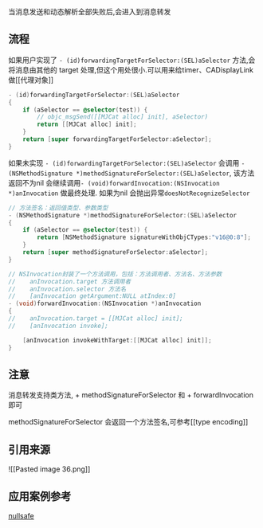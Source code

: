 当消息发送和动态解析全部失败后,会进入到消息转发

## 流程
如果用户实现了 `- (id)forwardingTargetForSelector:(SEL)aSelector` 方法,会将消息由其他的 target 处理,但这个用处很小.可以用来给timer、CADisplayLink 做[[代理对象]]
```objectivec
- (id)forwardingTargetForSelector:(SEL)aSelector
{
    if (aSelector == @selector(test)) {
        // objc_msgSend([[MJCat alloc] init], aSelector)
        return [[MJCat alloc] init];
    }
    return [super forwardingTargetForSelector:aSelector];
}
```

如果未实现 `- (id)forwardingTargetForSelector:(SEL)aSelector`  会调用 `- (NSMethodSignature *)methodSignatureForSelector:(SEL)aSelector`, 该方法返回不为nil 会继续调用`- (void)forwardInvocation:(NSInvocation *)anInvocation` 做最终处理. 如果为nil 会抛出异常`doesNotRecognizeSelector`

```objectivec
// 方法签名：返回值类型、参数类型
- (NSMethodSignature *)methodSignatureForSelector:(SEL)aSelector
{
    if (aSelector == @selector(test)) {
        return [NSMethodSignature signatureWithObjCTypes:"v16@0:8"];
    }
    return [super methodSignatureForSelector:aSelector];
}

// NSInvocation封装了一个方法调用，包括：方法调用者、方法名、方法参数
//    anInvocation.target 方法调用者
//    anInvocation.selector 方法名
//    [anInvocation getArgument:NULL atIndex:0]
- (void)forwardInvocation:(NSInvocation *)anInvocation
{
//    anInvocation.target = [[MJCat alloc] init];
//    [anInvocation invoke];

    [anInvocation invokeWithTarget:[[MJCat alloc] init]];
}

```

## 注意 
消息转发支持类方法, + methodSignatureForSelector 和 + forwardInvocation 即可

methodSignatureForSelector 会返回一个方法签名,可参考[[type encoding]]

## 引用来源
![[Pasted image 36.png]]

## 应用案例参考
[nullsafe](https://github.com/nicklockwood/NullSafe)